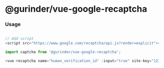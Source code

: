 # @gurinder/vue-google-recaptcha

### Usage

```js

// Add script
<script src="https://www.google.com/recaptcha/api.js?render=explicit"></script>

import captcha from '@gurinder/vue-google-recaptcha';

<vue-recaptcha name="human_verification_id" :input="true" site-key="123ABC"></vue-recaptcha>

```
